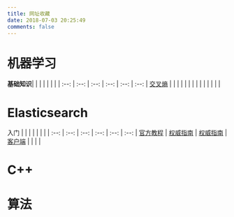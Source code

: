 ```yaml
---
title: 网址收藏
date: 2018-07-03 20:25:49
comments: false
---
```


# 机器学习

**基础知识**|  |  |  |  |  |  |  |
:--: | :--: | :--: | :--: | :--: | :--: |
[交叉熵](https://mp.weixin.qq.com/s?__biz=MzI0ODcxODk5OA==&mid=2247495727&idx=2&sn=059cf6d0c6902a0b4d73f594face30c6&chksm=e99ec3d6dee94ac00d26e9693c93e98469ffe8779b6715f88a61a6536e27b4c4c6f3819568a4&scene=38) |  |  |  |  |  |  |
|  |  |  |  |  |  |

# Elasticsearch
入门 |  |  |  |  |  |  |  |
:--: | :--: | :--: | :--: | :--: | :--: |
[官方教程](https://www.elastic.co/guide/cn/elasticsearch/guide/current/index.html) | [权威指南](https://es.xiaoleilu.com/010_Intro/00_README.html) | [权威指南](https://es.xiaoleilu.com/010_Intro/00_README.html)  | [客户端](https://www.elastic.co/guide/en/elasticsearch/client/index.html) |  |  |  | 

# C++



# 算法
